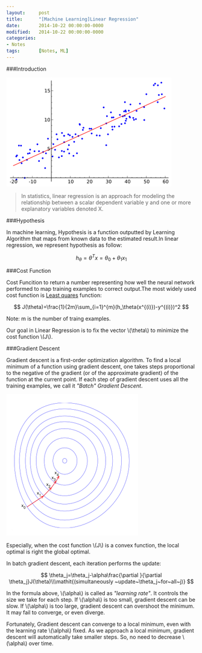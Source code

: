 ```yaml
---
layout: 	post
title:  	"[Machine Learning]Linear Regression"
date:   	2014-10-22 00:00:00-0000
modified:	2014-10-22 00:00:00-0000
categories: 
- Notes
tags:		[Notes, ML]
---
```


###Introduction

![Linear Regression][Linear Regression]

>In statistics, linear regression is an approach for modeling the relationship between a scalar dependent variable y and one or more explanatory variables denoted X.

###Hypothesis

In machine learning, Hypothesis is a function outputted by Learning Algorithm that maps from known data to the estimated result.In linear regression, we represent hypothesis as follow:

$$ h_\theta=\theta^Tx=\theta_0+\theta_1x_1 $$


###Cost Function

Cost Funcition to return a number representing how well the neural network performed to map training examples to correct output.The most widely used cost function is [Least quares][Least squares] function:

$$ J(\theta)=\frac{1}{2m}\sum_{i=1}^{m}(h_\theta(x^{(i)})-y^{(i)})^2 $$

Note: m is the number of traing examples. 

Our goal in Linear Regression is to fix the vector \\(\theta\\) to minimize the cost function \\(J\\).

###Gradient Descent

Gradient descent is a first-order optimization algorithm. To find a local minimum of a function using gradient descent, one takes steps proportional to the negative of the gradient (or of the approximate gradient) of the function at the current point. If each step of gradient descent uses all the training examples, we call it *"Batch" Gradient Descent*.

![Gradient Descent][Gradient Descent]

Especially, when the cost function \\(J\\) is a convex function, the local optimal is right the global optimal.

In batch gradient descent, each iteration performs the update:

$$ \theta_j=\theta_j-\alpha\frac{\partial }{\partial \theta_j}J(\theta)\\\mathit{(simultaneously
~update~\theta_j~for~all~j)} $$

In the formula above, \\(\alpha\\) is called as *"learning rate"*. It controls the size we take for each step. If \\(\alpha\\) is too small, gradient descent can be slow. If \\(\alpha\\) is too large, gradient descent can overshoot the minimum. It may fail to converge, or even diverge.

Fortunately, Gradient descent can converge to a local minimum, even with the learning rate \\(\alpha\\) fixed. As we approach a local minimum, gradient descent will automatically take smaller steps. So, no need to decrease \\(\alpha\\) over time. 

[Linear Regression]:/images/LinearRegression.png
[Least squares]:http://en.wikipedia.org/wiki/Least_squares
[Gradient Descent]:/images/GradientDescent.png